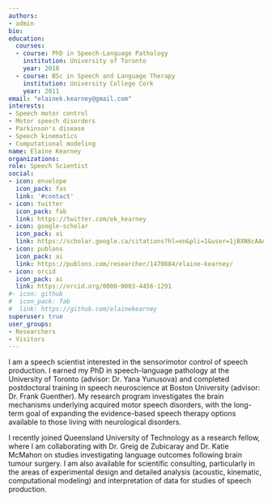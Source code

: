 ```yaml
---
authors:
- admin
bio:
education:
  courses:
  - course: PhD in Speech-Language Pathology
    institution: University of Toronto
    year: 2018
  - course: BSc in Speech and Language Therapy
    institution: University College Cork
    year: 2011
email: "elainek.kearney@gmail.com"
interests:
- Speech motor control
- Motor speech disorders
- Parkinson's disease
- Speech kinematics
- Computational modeling
name: Elaine Kearney
organizations:
role: Speech Scientist
social:
- icon: envelope
  icon_pack: fas
  link: '#contact'
- icon: twitter
  icon_pack: fab
  link: https://twitter.com/ek_kearney
- icon: google-scholar
  icon_pack: ai
  link: https://scholar.google.ca/citations?hl=en&pli=1&user=1jBXN6cAAAAJ
- icon: publons
  icon_pack: ai
  link: https://publons.com/researcher/1470884/elaine-kearney/
- icon: orcid
  icon_pack: ai
  link: https://orcid.org/0000-0003-4456-1291
#- icon: github
#  icon_pack: fab
#  link: https://github.com/elainekearney
superuser: true
user_groups:
- Researchers
- Visitors
---
```


I am a speech scientist interested in the sensorimotor control of speech production. I earned my PhD in speech-language pathology at the University of Toronto (advisor: Dr. Yana Yunusova) and completed postdoctoral training in speech neuroscience at Boston University (advisor: Dr. Frank Guenther). My research program investigates the brain mechanisms underlying acquired motor speech disorders, with the long-term goal of expanding the evidence-based speech therapy options available to those living with neurological disorders.



I recently joined Queensland University of Technology as a research fellow, where I am collaborating with Dr. Greig de Zubicaray and Dr. Katie McMahon on studies investigating language outcomes following brain tumour surgery. I am also  available for scientific consulting, particularly in the areas of experimental design and detailed analysis (acoustic, kinematic, computational modeling) and interpretation of data for studies of speech production. 


